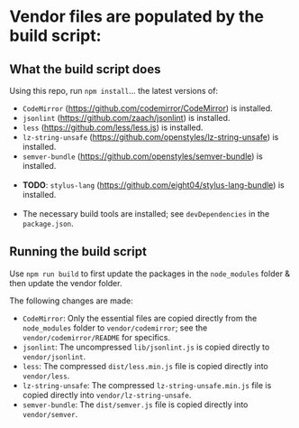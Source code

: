 # Vendor files are populated by the build script:

## What the build script does

Using this repo, run `npm install`... the latest versions of:

* `CodeMirror` (https://github.com/codemirror/CodeMirror) is installed.
* `jsonlint` (https://github.com/zaach/jsonlint) is installed.
* `less` (https://github.com/less/less.js) is installed.
* `lz-string-unsafe` (https://github.com/openstyles/lz-string-unsafe) is installed.
* `semver-bundle` (https://github.com/openstyles/semver-bundle) is installed.<br><br>
* **TODO**: `stylus-lang` (https://github.com/eight04/stylus-lang-bundle) is installed.<br><br>
* The necessary build tools are installed; see `devDependencies` in the `package.json`.

## Running the build script

Use `npm run build` to first update the packages in the `node_modules` folder & then update the vendor folder.

The following changes are made:

* `CodeMirror`: Only the essential files are copied directly from the `node_modules` folder to `vendor/codemirror`; see the `vendor/codemirror/README` for specifics.
* `jsonlint`: The uncompressed `lib/jsonlint.js` is copied directly to `vendor/jsonlint`.
* `less`: The compressed `dist/less.min.js` file is copied directly into `vendor/less`.
* `lz-string-unsafe`: The compressed `lz-string-unsafe.min.js` file is copied directly into `vendor/lz-string-unsafe`.
* `semver-bundle`: The `dist/semver.js` file is copied directly into `vendor/semver`.
